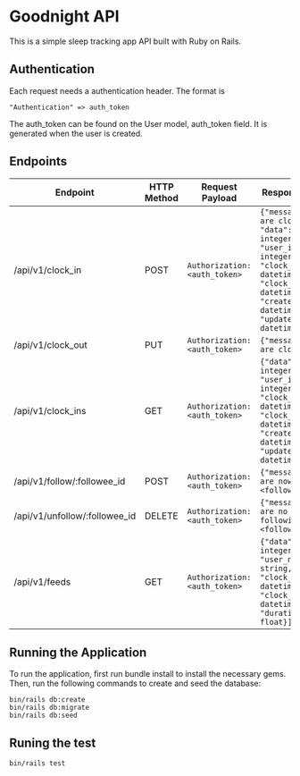 # Goodnight API
This is a simple sleep tracking app API built with Ruby on Rails.

## Authentication
Each request needs a authentication header. The format is

```
"Authentication" => auth_token
```

The auth_token can be found on the User model, auth_token field. It is generated when the user is created.

## Endpoints

| Endpoint | HTTP Method | Request Payload | Response Object |
| --- | --- | --- | --- |
| /api/v1/clock_in | POST | `Authorization: <auth_token>` | `{"message": "You are clocked in", "data": {"id": integer, "user_id": integer, "clock_in": datetime, "clock_out": datetime, "created_at": datetime, "updated_at": datetime}}` |
| /api/v1/clock_out | PUT | `Authorization: <auth_token>` | `{"message": "You are clocked out"}` |
| /api/v1/clock_ins | GET | `Authorization: <auth_token>` | `{"data": [{"id": integer, "user_id": integer, "clock_in": datetime, "clock_out": datetime, "created_at": datetime, "updated_at": datetime}]}` |
| /api/v1/follow/:followee_id | POST | `Authorization: <auth_token>` | `{"message": "You are now following <followee_name>"}` |
| /api/v1/unfollow/:followee_id | DELETE | `Authorization: <auth_token>` | `{"message": "You are no longer following <followee_name>"}` |
| /api/v1/feeds | GET | `Authorization: <auth_token>` | `{"data": [{"id": integer, "user_name": string, "clock_in": datetime, "clock_out": datetime, "duration": float}]}` |

## Running the Application

To run the application, first run bundle install to install the necessary gems. Then, run the following commands to create and seed the database:

```
bin/rails db:create
bin/rails db:migrate
bin/rails db:seed
```

## Runing the test
```
bin/rails test
```
